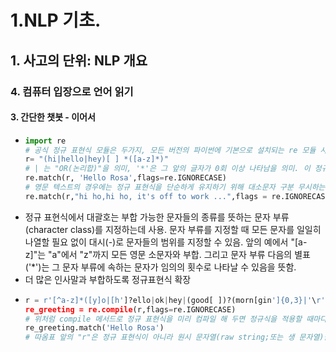 # 1.NLP 기초.
## 1. 사고의 단위: NLP 개요
### 4. 컴퓨터 입장으로 언어 읽기 
#### 3. 간단한 챗봇 - 이어서
- ```python
  import re 
  # 공식 정규 표현식 모듈은 두가지, 모든 버전의 파이썬에 기본으로 설치되는 re 모듈 사용, 다른 정규 표현식 모듈 regex는 좀 더 최신 버전의 파이썬에서 기본 설치.
  r= "(hi|hello|hey)[ ] *([a-z]*)"
  # | 는 "OR(논리합)"을 의미, '*'은 그 앞의 글자가 0회 이상 나타남을 의미. 이 정규식은 "hi","hello","hey"로 시작하고 그 다음의 임의의 개수의 빈칸과 임의의 개수의 영문자들이 오는 인사말과 부합
  re.match(r, 'Hello Rosa',flags=re.IGNORECASE)
  # 영문 텍스트의 경우에는 정규 표현식을 단순하게 유지하기 위해 대소문자 구분 무시하는 경우 많음.
  re.match(r,"hi ho,hi ho, it's off to work ...",flags = re.IGNORECASE)
  ```
- 정규 표현식에서 대괄호는 부합 가능한 문자들의 종류를 뜻하는 문자 부류(character class)를 지정하는데 사용. 문자 부류를 지정할 때 모든 문자를 일일히 나열할 필요 없이 대시(-)로 문자들의 범위를 지정할 수 있음. 앞의 예에서 "[a-z]"는 "a"에서 "z"까지 모든 영문 소문자와 부합. 그리고 문자 부류 다음의 별표('*')는 그 문자 부류에 속하는 문자가 임의의 횟수로 나타날 수 있음을 뜻함.
- 더 많은 인사말과 부합하도록 정규표현식 확장
- ```python
  r = r'[^a-z]*([y]o|[h']?ello|ok|hey|(good[ ])?(morn[gin']{0,3}|'\r'afternoon|even[gin']{0,3}))[\s,;:]{1,3}([a-z]{1,20})'
  re_greeting = re.compile(r,flags=re.IGNORECASE)
  # 위처럼 compile 메서드로 정규 표현식을 미리 컴파일 해 두면 정규식을 적용할 때마다 옵션(flags)들을 지정할 필요가 없음
  re_greeting.match('Hello Rosa')
  # 따옴표 앞의 "r"은 정규 표현식이 아니라 원시 문자열(raw string;또는 생 문자열)을 뜻함. 파이썬에서 원시 문자열을 이용하면 정규 표현식의 특수 문자 앞에 이중 슬래시("\\")를 붙일 필요가 없음. 원시 문자열을 사용하지 않는다면 예를 들어 빈 칸을 "\\"로, 중괄호 쌍을 "\\{\\}"로 표시.
  ```